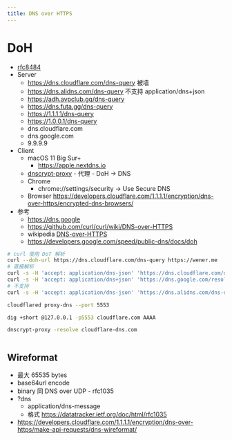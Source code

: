 ```yaml
---
title: DNS over HTTPS
---
```


# DoH

- [rfc8484](https://datatracker.ietf.org/doc/html/rfc8484)
- Server
  - https://dns.cloudflare.com/dns-query 被墙
  - https://dns.alidns.com/dns-query 不支持 application/dns+json
  - https://adh.avpclub.gq/dns-query
  - https://dns.futa.gg/dns-query
  - https://1.1.1.1/dns-query
  - https://1.0.0.1/dns-query
  - dns.cloudflare.com
  - dns.google.com
  - 9.9.9.9
- Client
  - macOS 11 Big Sur+
    - https://apple.nextdns.io
  - [dnscrypt-proxy](./dnscrypt.md) - 代理 - DoH -> DNS
  - Chrome
    - chrome://settings/security -> Use Secure DNS
  - Browser https://developers.cloudflare.com/1.1.1.1/encryption/dns-over-https/encrypted-dns-browsers/
- 参考
  - https://dns.google
  - https://github.com/curl/curl/wiki/DNS-over-HTTPS
  - wikipedia [DNS-over-HTTPS](https://en.wikipedia.org/wiki/DNS_over_HTTPS)
  - https://developers.google.com/speed/public-dns/docs/doh

```bash
# curl 使用 DoT 解析
curl --doh-url https://dns.cloudflare.com/dns-query https://wener.me
# 直接解析
curl -s -H 'accept: application/dns-json' 'https://dns.cloudflare.com/dns-query?name=wener.me&type=A' | jq
curl -s -H 'accept: application/dns+json' 'https://dns.google.com/resolve?name=wener.me&type=A' | jq
# 不支持
curl -s -H 'accept: application/dns-json' 'https://dns.alidns.com/dns-query?name=wener.me&type=A'
```

```bash
cloudflared proxy-dns --port 5553

dig +short @127.0.0.1 -p5553 cloudflare.com AAAA

dnscrypt-proxy -resolve cloudflare-dns.com
```

```yaml title="/etc/cloudflared/config.yaml"
```

## Wireformat

- 最大 65535 bytes
- base64url encode
- binary 同 DNS over UDP - rfc1035
- ?dns
  - application/dns-message
  - 格式 https://datatracker.ietf.org/doc/html/rfc1035
- https://developers.cloudflare.com/1.1.1.1/encryption/dns-over-https/make-api-requests/dns-wireformat/

